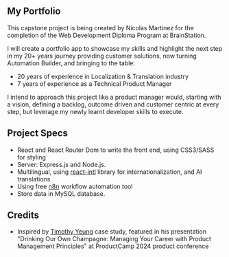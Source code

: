 ## My Portfolio

This capstone project is being created by Nicolas Martinez for the completion of the Web Development Diploma Program at BrainStation.

I will create a portfolio app to showcase my skills and highlight the next step in my 20+ years journey providing customer solutions, now turning Automation Builder, and bringing to the table:
* 20 years of experience in Localization & Translation industry
* 7 years of experience as a Technical Product Manager

I intend to approach this project like a product manager would, starting with a vision, defining a backlog, outcome driven and customer centric at every step, but leverage my newly learnt developer skills to execute.

## Project Specs

* React and React Router Dom to write the front end, using CSS3/SASS for styling
* Server: Express.js and Node.js. 
* Multilingual, using [react-intl](https://www.npmjs.com/package/react-intl) library for internationalization, and AI translations
* Using free [n8n](https://n8n.io/features/) workflow automation tool
* Store data in MySQL database.


## Credits

* Inspired by [Timothy Yeung](https://www.linkedin.com/in/yeungtimothy/) case study, featured in his presentation "Drinking Our Own Champagne: Managing Your Career with Product Management Principles" at ProductCamp 2024 product conference
